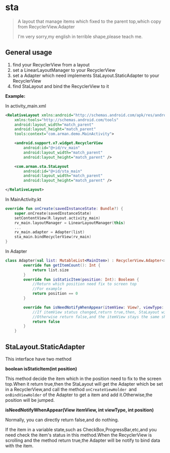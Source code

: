 # sta

> A layout that manage items which fixed to the parent top,which copy from RecyclerView.Adapter
>
> I'm very sorry,my english in terrible shape,please teach me.

## General usage

1. find your RecyclerView from a layout
2. set a LinearLayoutManager to your RecyclerView
3. set a Adapter which need implements StaLayout.StaticAdapter to your RecyclerView
4. find StaLayout and bind the RecyclerView to it


**Example:**

In activity_main.xml

~~~xml
<RelativeLayout xmlns:android="http://schemas.android.com/apk/res/android"
    xmlns:tools="http://schemas.android.com/tools"
    android:layout_width="match_parent"
    android:layout_height="match_parent"
    tools:context="com.arman.demo.MainActivity">

    <android.support.v7.widget.RecyclerView
        android:id="@+id/rv_main"
        android:layout_width="match_parent"
        android:layout_height="match_parent" />

    <com.arman.sta.StaLayout
        android:id="@+id/sta_main"
        android:layout_width="match_parent"
        android:layout_height="match_parent" />

</RelativeLayout>
~~~

In MainActivity.kt

~~~kotlin
override fun onCreate(savedInstanceState: Bundle?) {
    super.onCreate(savedInstanceState)
    setContentView(R.layout.activity_main)
    rv_main.layoutManager = LinearLayoutManager(this)
    ...
    rv_main.adapter = Adapter(list)
    sta_main.bindRecyclerView(rv_main)
}
~~~

In Adapter

~~~kotlin
class Adapter(val list: MutableList<MainItem>) : RecyclerView.Adapter<>(), StaLayout.StaticAdapter {
        override fun getItemCount(): Int {
            return list.size
        }
        override fun isStaticItem(position: Int): Boolean {
            //Return which position need fix to screen top
            //For example
            return position == 0
        }

        override fun isNeedNotifyWhenAppear(itemView: View?, viewType: Int, position: Int): Boolean {
            //If itemView status changed,return true,then, StaLayout will use this adapter to bind data to the itemView.
            //Otherwise return false,and the itemView stays the same shape.
            return false
        }
    }
~~~




## StaLayout.StaticAdapter

This interface have two method

**boolean isStaticItem(int position)** 

This method decide the item which in the position need to fix to the screen top.When it return true,then the StaLayout will get the Adapter which be set in a RecyclerView,and call the method `onCreateViewHolder `and `onBindViewHolder` of the Adapter to get a item and add it.Otherwise,the position will be jumped.

**isNeedNotifyWhenAppear(View itemView, int viewType, int position)**

Normally, you can directly return false,and do nothing.

If the item in a variable state,such as CheckBox,ProgressBar,etc,and you need check the item's status in this method.When the RecyclerView is scrolling and the method return true,the Adapter will be notify to bind data with the item.
